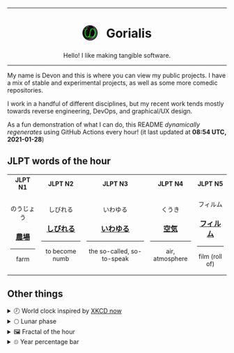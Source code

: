 ***

<h1 align="center">
<sub>
    <img src="readme/resources/avatar.png" height="36">
</sub>
&nbsp;
Gorialis
</h1>
<p align="center">
Hello! I like making tangible software.
</p>

***

My name is Devon and this is where you can view my public projects. I have a mix of stable and experimental projects, as well as some more comedic repositories.

I work in a handful of different disciplines, but my recent work tends mostly towards reverse engineering, DevOps, and graphical/UX design.

As a fun demonstration of what I can do, this README *dynamically regenerates* using GitHub Actions every hour! (it last updated at **08:54 UTC, 2021-01-28**)

<h2>JLPT words of the hour</h2>
<table>
    <tr>
        <th>JLPT N1</th>
        <th>JLPT N2</th>
        <th>JLPT N3</th>
        <th>JLPT N4</th>
        <th>JLPT N5</th>
    </tr>
    <tr>
        <td>
            <p align="center">のうじょう</p>
            <h3 align="center"><b><a href="https://jisho.org/search/%E8%BE%B2%E5%A0%B4">農場</a></b></h3>
            <hr>
            <p align="center">farm</p>
        </td>
        <td>
            <p align="center">しびれる</p>
            <h3 align="center"><b><a href="https://jisho.org/search/%E3%81%97%E3%81%B3%E3%82%8C%E3%82%8B">しびれる</a></b></h3>
            <hr>
            <p align="center">to become numb</p>
        </td>
        <td>
            <p align="center">いわゆる</p>
            <h3 align="center"><b><a href="https://jisho.org/search/%E3%81%84%E3%82%8F%E3%82%86%E3%82%8B">いわゆる</a></b></h3>
            <hr>
            <p align="center">the so-called,<wbr> so-to-speak</p>
        </td>
        <td>
            <p align="center">くうき</p>
            <h3 align="center"><b><a href="https://jisho.org/search/%E7%A9%BA%E6%B0%97">空気</a></b></h3>
            <hr>
            <p align="center">air,<wbr> atmosphere</p>
        </td>
        <td>
            <p align="center">フィルム</p>
            <h3 align="center"><b><a href="https://jisho.org/search/%E3%83%95%E3%82%A3%E3%83%AB%E3%83%A0">フィルム</a></b></h3>
            <hr>
            <p align="center">film (roll of)</p>
        </td>
    </tr>
</table>

<h2>Other things</h2>
<details>
<summary>🕗  World clock inspired by <a href="https://xkcd.com/now">XKCD now</a></summary>

> <img src="generated/now.png" width="512">

</details>
<details>
<summary>🌕 Lunar phase</summary>

The moon is approximately 53.39% through its phase (Full Moon).

</details>
<details>
<summary>&#x1f5bc; Fractal of the hour</summary>

> <img src="generated/fractal.png" width="512">

</details>
<details>
<summary>&#x23f2; Year percentage bar</summary>
<pre><code>2021 [█▁▁▁▁▁▁▁▁▁▁▁▁▁▁▁▁▁▁▁] 7.50%</code></pre>
</details>
